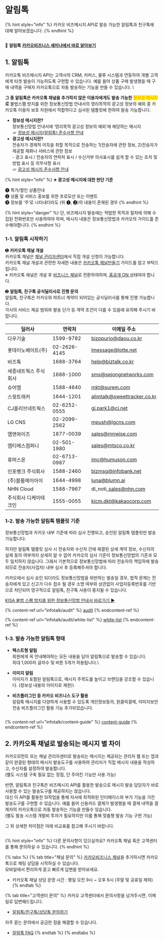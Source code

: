 # 알림톡

{% hint style="info" %}
카카오 비즈메시지 API로 발송 가능한 알림톡과 친구톡에 대해 알아보겠습니다.
{% endhint %}

<figure><img src="https://234308570-files.gitbook.io/~/files/v0/b/gitbook-x-prod.appspot.com/o/spaces%2F-MVZVmVOd-5LtENUPqdq%2Fuploads%2FCEJ2TYLbcXFCzH2XHSHX%2Fgitbook%20vod%20btn_blue_new.png?alt=media&#x26;token=293bba63-81ef-4756-a389-5e9efcc28a60" alt=""><figcaption></figcaption></figure>

🎥 **알림톡** [**카카오비즈니스 세미나에서 바로 알아보기** ](https://bizseminar.kakao.com/vod/192)



## 1. 알림톡

카카오톡 비즈메시지 API는 고객사의 CRM, 커머스, 물류 시스템과 연동하여 개별 고객에게 타겟 발송이 가능하도록 구현할 수 있습니다. 예를 들어 상품 구매 발생했을 때 구매 내역을 구매자 카카오톡으로 자동 발송하는 기능을 만들   수 있습니다. \


**그 중 알림톡은 카카오톡 채널을 추가하지 않은 이용자에게도 발송 가능한&#x20;**<mark style="color:orange;">**정보성 메시지**</mark>**로** 불법스팸 방지를 위한 정보통신망법 안내서의 영리목적의 광고성 정보의 예외 중 카카오톡 이용자 보호 차원에서 적합하다고 심사된 템플릿에 한하여 발송 가능합니다.

* **정보성 메시지란?**\
  정보통신망법 안내서에 ‘영리목적 광고성 정보의 예외’에 해당하는 메시지\
  ☞ [정보성 메시지(알림톡) 준수사항 안내\
  ](https://kakaobusiness.gitbook.io/main/ad/bizmessage/notice-friend/audit#id-2)
* **광고성 메시지란?** \
  전송자가 경제적 이득을 취할 목적으로 전송하는 1)전송자에 관한 정보, 2)전송자가 제공할 재화나 서비스에 관한 정보\
  \- 광고 표시 / 전송자의 연락처 표시 / 수신거부 의사표시를 쉽게 할 수 있는 조치 및 방법 표시 등 의무사항 표시\
  ☞ [광고성 메시지 준수사항 안내 ](https://kakaobusiness.gitbook.io/main/channel/run/message#id-8)

{% hint style="info" %}
**※ 광고성 메시지에 대한 판단 기준**

➊ 특가/할인 상품안내\
➋ 상품 및 서비스 홍보를 위한 프로모션 또는 이벤트\
➌ 정보를 ‘주’로 나타내더라도 (위 ➊, ➋)의 내용이 혼재된 경우
{% endhint %}

{% hint style="danger" %}
단, 비즈메시지 발송에는 적법한 목적과 절차에 의해 수집된 전화번호만 사용하여야 하며, 메시지 내용은 정보통신망법과 카카오의 가이드를 준수해야합니다.
{% endhint %}

### 1-1. 알림톡 시작하기

➊ **카카오톡 채널 개설** \
카카오톡 채널은 [채널 관리자센터](https://center-pf.kakao.com)에서 직접 개설 신청이 가능합니다.\
카카오톡 채널 개설과 관련한 자세한 내용은 [카카오톡 채널만들기](https://kakaobusiness.gitbook.io/main/channel/start) 가이드를  참고 부탁드립니다.\
&#x20;※ 카카오톡 채널은 개설 후 [비즈니스 채널](https://kakaobusiness.gitbook.io/main/channel/start#4-3.)로 전환하여하며, [홈공개 ON ](https://kakaobusiness.gitbook.io/main/channel/run/profile#3-1.)상태여야 합니다.

➋ **알림톡, 친구톡 공식딜러사로 진행 문의**\
알림톡, 친구톡은 카카오와 파트너 계약이 되어있는 공식딜러사를 통해 진행 가능합니다. \
각사의 서비스 제공 범위와 발송 단가 등 계약 조건이 다를 수 있음에 유의해 주시기 바랍니다.

| 딜러사          | 연락처          | 이메일 주소                      |
| ------------ | ------------ | --------------------------- |
| 다우기술         | 1599-9782    | bizppurio@daou.co.kr        |
| 롯데이노베이트(주)   | 02-2626-4145 | lmessage@lotte.net          |
| 비즈톡          | 1688-3764    | help@biztalk.co.kr          |
| 세종네트웍스 주식회사  | 1688-1000    | sms@sejongnetworks.com      |
| 슈어엠          | 1588-4640    | mkt@surem.com               |
| 스윗트래커        | 1644-1201    | alimtalk@sweettracker.co.kr |
| CJ올리브네트웍스    | 02-6252-0555 | gj.park1@cj.net             |
| LG CNS       | 02-2099-2562 | mpush@lgcns.com             |
| 엠앤와이즈        | 1877-0039    | sales@mnwise.com            |
| 엠티에스컴퍼니      | 02-501-1980  | sales@mtsco.co.kr           |
| 휴머스온         | 02-6713-0987 | imc@humuson.com             |
| 인포뱅크 주식회사    | 1588-2460    | bizmsg@infobank.net         |
| (주)블룸에이아이    | 1644-4998    | luna@blumn.ai               |
| NHN Cloud    | 1588-7967    | dl\_noti\_sales@nhn.com     |
| 주식회사 디케이테크인  | 1555-0055    | kicm.dkt@kakaocorp.com      |



### 1-2. 발송 가능한 알림톡 템플릿 기준

정보통신망법과 카카오 내부 기준에 따라 심사 진행되고, 승인된 알림톡 템플릿만 발송 가능합니다.&#x20;

하지만 알림톡 템플릿 심사 시 전송자와 수신자 간에 체결된 상세 계약 정보, 수신자의 실제 동의 여부까지 상세히 알 수 없어 카카오의 심사 기준이 정보통신망법의 기준과 모두 일치하지 않습니다. 그래서 기본적으로 정보통신망법에 따라 전송자의 책임하에 발송되므로 전송자(사업자) 내부 심사 후 등록해주셔야 합니다.&#x20;

카카오에서 심사 승인 되더라도 정보통신망법을 위반하는 발송일 경우, 법적 문제는 전송자에게 있고 신고가 다수 접수 될 경우 소명 여부와 상관없이 사업자등록번호를 기반으로 차단되어 영구적으로 알림톡, 친구톡 사용이 중지될 수 있습니다.   &#x20;

[KISA 불법 스팸 방지를 위한 정보통신망법 안내서 바로가기 ►](https://www.kisa.or.kr/401/form?postSeq=3256\&lang_type=KO#fnPostAttachDownload)

{% content-ref url="infotalk/audit" %}
[audit](infotalk/audit)
{% endcontent-ref %}

{% content-ref url="infotalk/audit/white-list" %}
[white-list](infotalk/audit/white-list)
{% endcontent-ref %}

### 1-3. 발송 가능한 알림톡 형태&#x20;

* **텍스트형 알림**\
  회원에게 꼭 안내해야하는 모든 내용을 담아 알림톡으로 발송할 수 있습니다. \
  최대 1,000자 글자수 및 버튼 5개가 허용됩니다.\

* **이미지 알림**\
  이미지가 포함된 알림톡으로, 메시지 주목도를 높이고 브랜딩을 강조할 수 있습니다. (정보성 내용의 이미지로 제한)\

* **비즈플러그인 등 카카오 비즈니스 도구 활용**  \
  알림톡 메시지를 다양하게 사용할 수 있도록 개인정보동의, 원클릭결제, 이미지보안전송 비즈플러그인 활용 기능 추가되었습니다.

<figure><img src="https://234308570-files.gitbook.io/~/files/v0/b/gitbook-x-prod.appspot.com/o/spaces%2F-MVZVmVOd-5LtENUPqdq%2Fuploads%2FLNOyTBxfq9fsu38SKDuz%2F02_%EB%B9%84%EC%A6%88%EB%8B%88%EC%8A%A4%EA%B0%80%EC%9D%B4%EB%93%9C_%EC%95%8C%EB%A6%BC%ED%86%A1%2C%EC%B9%9C%EA%B5%AC%ED%86%A1.png?alt=media&#x26;token=c9364fa9-4a8c-40b0-b380-675ce2800624" alt=""><figcaption></figcaption></figure>

{% content-ref url="infotalk/content-guide" %}
[content-guide](infotalk/content-guide)
{% endcontent-ref %}



## 2. 카카오톡 채널로 발송되는 메시지 별 차이

카카오모먼트 또는 채널 관리자센터로 발송되는 메시지는 제공되는 관리자 웹 또는 앱과 같이 완결된 형태의 메시지 발송도구를 사용하여 관리자가 직접 메시지 내용을 작성하고, 수신자를 설정하여 발송합니다. \
(별도 시스템 구축 필요 없는 장점, 단 주어진 기능만 사용 가능)

반면, 알림톡과 친구톡은 비즈메시지 API를 활용한 발송으로 메시지 발송 담당자가 바로 사용할 수 있는 발송도구를 제공하지는 않습니다. \
대신 이 API를 활용한 SI작업을 통해 자사에 최적화된 인터페이스와 부가 기능을 가진 발송도구를 구현할 수 있습니다. 예를 들어 신용카드 결제가 발생했을 때 결제 내역을 결제자의 카카오톡으로 자동 발송하는 기능을 만들수 있습니다. \
(별도 발송 시스템 개발비 투자가 필요하지만 이를 통해 맞춤형 발송 기능 구현 가능)

그 외 상세한 차이점은 아래 비교표를 참고해 주시기 바랍니다.

<figure><img src="https://234308570-files.gitbook.io/~/files/v0/b/gitbook-x-prod.appspot.com/o/spaces%2F-MVZVmVOd-5LtENUPqdq%2Fuploads%2FExuW7cYUBOqPBYMAwRQ3%2Fimage.png?alt=media&#x26;token=3c04b1d0-3dfd-429d-91c4-32f7d6297d1e" alt=""><figcaption></figcaption></figure>

{% hint style="info" %}
다른 문의사항이 있으실까요? 카카오톡 채널 혹은 고객센터를 통해 문의하실 수 있습니다.&#x20;
{% endhint %}

{% tabs %}
{% tab title="채널 문의" %}
[카카오비즈니스 채널](https://pf.kakao.com/_WekxcC)을 추가하시면 카카오톡으로 채팅 상담을 시작하실 수 있습니다. \
모바일에서 편리하게 묻고 빠르게 답변을 받아보세요.

* 카카오톡 채널 상담 운영 시간 : 평일 오전 9시 \~ 오후 6시 (주말 및 공휴일 제외)
{% endtab %}

{% tab title="고객센터 문의" %}
카카오 고객센터에서 문의사항을 남겨주시면, 이메일로 답변해드립니다.&#x20;

* [알림톡/친구톡/상담톡 문의하기](https://cs.kakao.com/requests?service=159\&locale=ko)

자주 묻는 문의에서 궁금한 점을 해결할 수 있습니다.

* [알림톡 FAQ](https://cs.kakao.com/helps?service=159\&category=503\&locale=ko)
{% endtab %}
{% endtabs %}